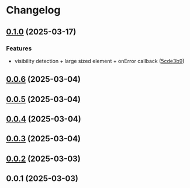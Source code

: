 # Changelog

## [0.1.0](https://github.com/fasenderos/viewability.js/compare/v0.0.6...v0.1.0) (2025-03-17)

### Features

* visibility detection + large sized element  + onError callback ([5cde3b9](https://github.com/fasenderos/viewability.js/commit/5cde3b9815fa7f9dea263410c284d5eb61460c7c))

## [0.0.6](https://github.com/fasenderos/viewability.js/compare/v0.0.5...v0.0.6) (2025-03-04)

## [0.0.5](https://github.com/fasenderos/viewability.js/compare/v0.0.4...v0.0.5) (2025-03-04)

## [0.0.4](https://github.com/fasenderos/viewability.js/compare/v0.0.3...v0.0.4) (2025-03-04)

## [0.0.3](https://github.com/fasenderos/viewability.js/compare/v0.0.2...v0.0.3) (2025-03-04)

## [0.0.2](https://github.com/fasenderos/viewability.js/compare/v0.0.1...v0.0.2) (2025-03-03)

## 0.0.1 (2025-03-03)
